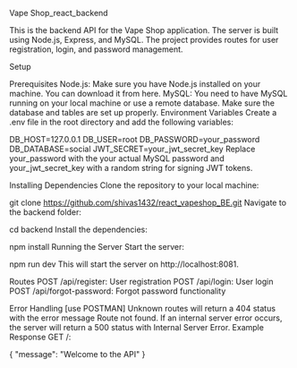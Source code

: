 Vape Shop_react_backend

This is the backend API for the Vape Shop application. The server is built using Node.js, Express, and MySQL. The project provides routes for user registration, login, and password management.

Setup

Prerequisites
Node.js: Make sure you have Node.js installed on your machine. You can download it from here.
MySQL: You need to have MySQL running on your local machine or use a remote database. Make sure the database and tables are set up properly.
Environment Variables
Create a .env file in the root directory and add the following variables:

DB_HOST=127.0.0.1
DB_USER=root
DB_PASSWORD=your_password
DB_DATABASE=social
JWT_SECRET=your_jwt_secret_key
Replace your_password with the your actual MySQL password and your_jwt_secret_key with a random string for signing JWT tokens.

Installing Dependencies
Clone the repository to your local machine:

git clone https://github.com/shivas1432/react_vapeshop_BE.git
Navigate to the backend folder:

cd backend
Install the dependencies:

npm install
Running the Server
Start the server:

npm run dev
This will start the server on http://localhost:8081.

Routes
POST /api/register: User registration
POST /api/login: User login
POST /api/forgot-password: Forgot password functionality

Error Handling 
[use POSTMAN]
Unknown routes will return a 404 status with the error message Route not found.
If an internal server error occurs, the server will return a 500 status with Internal Server Error.
Example Response
GET /:

{
  "message": "Welcome to the API"
}